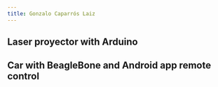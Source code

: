 ```yaml
---
title: Gonzalo Caparrós Laiz
---
```


## Laser proyector with Arduino

## Car with BeagleBone and Android app remote control
